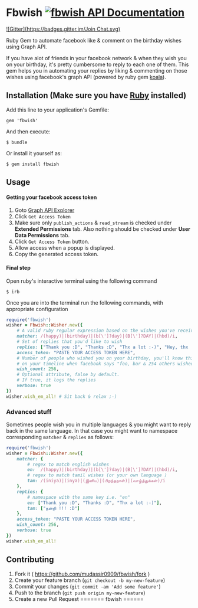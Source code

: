 # Fbwish [![fbwish API Documentation](https://www.omniref.com/ruby/gems/fbwish.png)](https://www.omniref.com/ruby/gems/fbwish)
[![Gitter](https://badges.gitter.im/Join Chat.svg)](https://gitter.im/mudassir0909/fbwish?utm_source=badge&utm_medium=badge&utm_campaign=pr-badge&utm_content=badge)

Ruby Gem to automate facebook like &amp; comment on the birthday wishes using Graph API.

If you have alot of friends in your facebook network & when they wish you on your birthday, it's pretty cumbersome to reply to each one of them. This gem helps you in automating your replies by liking & commenting on those wishes using facebook's graph API (powered by ruby gem [koala](https://github.com/arsduo/koala)).

## Installation (Make sure you have [Ruby](https://www.ruby-lang.org/en/installation/) installed)

Add this line to your application's Gemfile:

    gem 'fbwish'

And then execute:

    $ bundle

Or install it yourself as:

    $ gem install fbwish

## Usage

#### Getting your facebook access token

1. Goto [Graph API Explorer](https://developers.facebook.com/tools/explorer)
2. Click `Get Access Token`
3. Make sure only `publish_actions` & `read_stream` is checked under **Extended Permissions** tab. Also nothing should be checked under **User Data Permissions** tab.
4. Click `Get Access Token` button.
5. Allow access when a popup is displayed.
6. Copy the generated access token.

#### Final step
Open ruby's interactive terminal using the following command

    $ irb

Once you are into the terminal run the following commands, with appropriate configuration
```ruby
require('fbwish')
wisher = Fbwish::Wisher.new({
    # A valid ruby regular expression based on the wishes you've received.
    matcher: /(happy)|(birthday)|(b[\']?day)|(B[\']?DAY)|(hbd)/i,
    # Set of replies that you'd like to wish
    replies: ["Thank you :D", "Thanks :D", "Thx a lot :-)", "Hey, thx !!! :-)","Thnk U !!!", "Hey Thanks ! :D "],
    access_token: "PASTE YOUR ACCESS TOKEN HERE",
    # Number of people who wished you on your birthday, you'll know this
    # on your timeline when facebook says "foo, bar & 254 others wished you"
    wish_count: 256,
    # Optional attribute, false by default.
    # If true, it logs the replies
    verbose: true
})
wisher.wish_em_all! # Sit back & relax ;-)
```

### Advanced stuff
Sometimes people wish you in multiple languages & you might want to reply back in the same language. In that case you might want to namespace corresponding `matcher` & `replies` as follows:
```ruby
require('fbwish')
wisher = Fbwish::Wisher.new({
    matcher: {
        # regex to match english wishes
        en:  /(happy)|(birthday)|(b[\']?day)|(B[\']?DAY)|(hbd)/i,
        # regex to match tamil wishes (or your own language )
        tam: /(iniya)|(inya)|(இனிய)|(பிறந்தநாள்)|(வாழ்த்துக்கள்)/i
    },
    replies: {
        # namespace with the same key i.e. "en"
        en: ["Thank you :D", "Thanks :D", "Thx a lot :-)"],
        tam: ["நன்றி !!! :D"]
    },
    access_token: "PASTE YOUR ACCESS TOKEN HERE",
    wish_count: 256,
    verbose: true
})
wisher.wish_em_all!
```

## Contributing

1. Fork it ( https://github.com/mudassir0909/fbwish/fork )
2. Create your feature branch (`git checkout -b my-new-feature`)
3. Commit your changes (`git commit -am 'Add some feature'`)
4. Push to the branch (`git push origin my-new-feature`)
5. Create a new Pull Request
=======
fbwish
======
